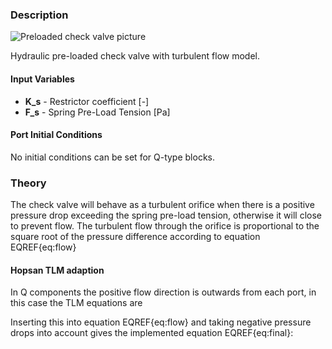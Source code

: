 ### Description
![Preloaded check valve picture](checkvalvepreload_user.svg)

Hydraulic pre-loaded check valve with turbulent flow model.

#### Input Variables
* **K_s** - Restrictor coefficient [-]
* **F_s** - Spring Pre-Load Tension [Pa]

#### Port Initial Conditions
No initial conditions can be set for Q-type blocks.

<!--- ### Tips--->

### Theory
The check valve will behave as a turbulent orifice when there is a positive pressure drop exceeding the spring pre-load tension, otherwise it will close to prevent flow. The turbulent flow through the orifice is proportional to the square root of the pressure difference according to equation EQREF{eq:flow}
<!---EQUATION LABEL=eq:flow q_{2} = \begin{cases}K_s \sqrt{p_{1}-p_{2}}, & p_1 > p_2+F_s \\0, & p_1 \le p_2+F_s\end{cases} --->

#### Hopsan TLM adaption
In Q components the positive flow direction is outwards from each port, in this case the TLM equations are
<!---EQUATION p_{1} = c_{1} + q_{1} Z_{c1} --->
<!---EQUATION p_{2} = c_{2} + q_{2} Z_{c2} --->
<!---EQUATION q_{1} = -q_{2} --->
Inserting this into equation EQREF{eq:flow} and taking negative pressure drops into account gives the implemented equation EQREF{eq:final}:

<!---EQUATION LABEL=eq:final q_2 = \begin{cases} K_s \left(\sqrt{c_1-c_2+\dfrac{(Z_{c1}+Z_{c2})^2K_s^2}{4}} - K_s\dfrac{Z_{c1}+Z_{c2}}{2}\right), & c_1 > c_2+F_s\\ 0, & c_1 \le c_2+F_s \end{cases} --->

